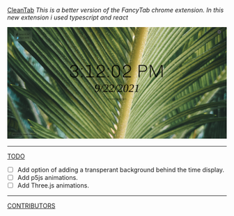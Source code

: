 [CleanTab](###CleanTab "Goto CleanTab")
_This is a better version of the FancyTab chrome extension. In this new extension i used typescript and react_

![CleanTab preview](preview/CleanTabPreview.png?raw=true)

- - - -

[TODO](##TODO "Goto TODO")
- [ ] Add option of adding a transperant background behind the time display.
- [ ] Add p5js animations.
- [ ] Add Three.js animations.

- - - -

[CONTRIBUTORS](##CONTRIBUTORS "Goto CONTRIBUTORS")
    

